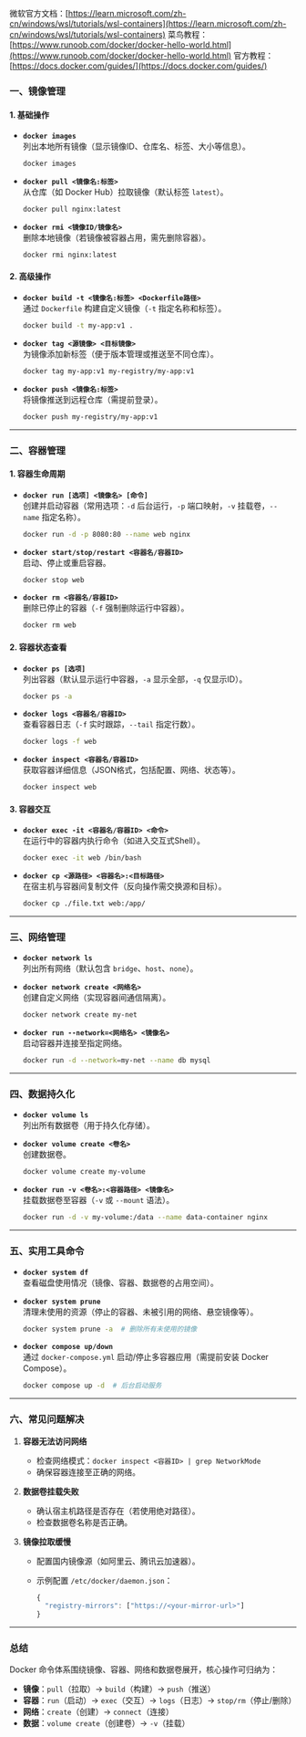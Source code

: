 微软官方文档：[https://learn.microsoft.com/zh-cn/windows/wsl/tutorials/wsl-containers](https://learn.microsoft.com/zh-cn/windows/wsl/tutorials/wsl-containers)
菜鸟教程：[https://www.runoob.com/docker/docker-hello-world.html](https://www.runoob.com/docker/docker-hello-world.html)
官方教程：[https://docs.docker.com/guides/](https://docs.docker.com/guides/)
### **一、镜像管理**

#### **1. 基础操作**

- **`docker images`**  
    列出本地所有镜像（显示镜像ID、仓库名、标签、大小等信息）。
    
    ```bash
    docker images
    ```
    
- **`docker pull <镜像名:标签>`**  
    从仓库（如 Docker Hub）拉取镜像（默认标签 `latest`）。
    
    ```bash
    docker pull nginx:latest
    ```
    
- **`docker rmi <镜像ID/镜像名>`**  
    删除本地镜像（若镜像被容器占用，需先删除容器）。
    
    ```bash
    docker rmi nginx:latest
    ```
    

#### **2. 高级操作**

- **`docker build -t <镜像名:标签> <Dockerfile路径>`**  
    通过 `Dockerfile` 构建自定义镜像（`-t` 指定名称和标签）。
    
    ```bash
    docker build -t my-app:v1 .
    ```
    
- **`docker tag <源镜像> <目标镜像>`**  
    为镜像添加新标签（便于版本管理或推送至不同仓库）。
    
    ```bash
    docker tag my-app:v1 my-registry/my-app:v1
    ```
    
- **`docker push <镜像名:标签>`**  
    将镜像推送到远程仓库（需提前登录）。
    
    ```bash
    docker push my-registry/my-app:v1
    ```
    

---

### **二、容器管理**

#### **1. 容器生命周期**

- **`docker run [选项] <镜像名> [命令]`**  
    创建并启动容器（常用选项：`-d` 后台运行，`-p` 端口映射，`-v` 挂载卷，`--name` 指定名称）。
    
    ```bash
    docker run -d -p 8080:80 --name web nginx
    ```
    
- **`docker start/stop/restart <容器名/容器ID>`**  
    启动、停止或重启容器。
    
    ```bash
    docker stop web
    ```
    
- **`docker rm <容器名/容器ID>`**  
    删除已停止的容器（`-f` 强制删除运行中容器）。
    
    ```bash
    docker rm web
    ```
    

#### **2. 容器状态查看**

- **`docker ps [选项]`**  
    列出容器（默认显示运行中容器，`-a` 显示全部，`-q` 仅显示ID）。
    
    ```bash
    docker ps -a
    ```
    
- **`docker logs <容器名/容器ID>`**  
    查看容器日志（`-f` 实时跟踪，`--tail` 指定行数）。
    
    ```bash
    docker logs -f web
    ```
    
- **`docker inspect <容器名/容器ID>`**  
    获取容器详细信息（JSON格式，包括配置、网络、状态等）。
    
    ```bash
    docker inspect web
    ```
    

#### **3. 容器交互**

- **`docker exec -it <容器名/容器ID> <命令>`**  
    在运行中的容器内执行命令（如进入交互式Shell）。
    
    ```bash
    docker exec -it web /bin/bash
    ```
    
- **`docker cp <源路径> <容器名>:<目标路径>`**  
    在宿主机与容器间复制文件（反向操作需交换源和目标）。
    
    ```bash
    docker cp ./file.txt web:/app/
    ```
    

---

### **三、网络管理**

- **`docker network ls`**  
    列出所有网络（默认包含 `bridge`、`host`、`none`）。
    
- **`docker network create <网络名>`**  
    创建自定义网络（实现容器间通信隔离）。
    
    ```bash
    docker network create my-net
    ```
    
- **`docker run --network=<网络名> <镜像名>`**  
    启动容器并连接至指定网络。
    
    ```bash
    docker run -d --network=my-net --name db mysql
    ```
    

---

### **四、数据持久化**

- **`docker volume ls`**  
    列出所有数据卷（用于持久化存储）。
    
- **`docker volume create <卷名>`**  
    创建数据卷。
    
    ```bash
    docker volume create my-volume
    ```
    
- **`docker run -v <卷名>:<容器路径> <镜像名>`**  
    挂载数据卷至容器（`-v` 或 `--mount` 语法）。
    
    ```bash
    docker run -d -v my-volume:/data --name data-container nginx
    ```
    

---

### **五、实用工具命令**

- **`docker system df`**  
    查看磁盘使用情况（镜像、容器、数据卷的占用空间）。
    
- **`docker system prune`**  
    清理未使用的资源（停止的容器、未被引用的网络、悬空镜像等）。
    
    ```bash
    docker system prune -a  # 删除所有未使用的镜像
    ```
    
- **`docker compose up/down`**  
    通过 `docker-compose.yml` 启动/停止多容器应用（需提前安装 Docker Compose）。
    
    ```bash
    docker compose up -d  # 后台启动服务
    ```
    

---

### **六、常见问题解决**

1. **容器无法访问网络**
    
    - 检查网络模式：`docker inspect <容器ID> | grep NetworkMode`
    - 确保容器连接至正确的网络。
2. **数据卷挂载失败**
    
    - 确认宿主机路径是否存在（若使用绝对路径）。
    - 检查数据卷名称是否正确。
3. **镜像拉取缓慢**
    
    - 配置国内镜像源（如阿里云、腾讯云加速器）。
    - 示例配置 `/etc/docker/daemon.json`：
        
        ```javascript
        {
          "registry-mirrors": ["https://<your-mirror-url>"]
        }
        ```
        

---

### **总结**

Docker 命令体系围绕镜像、容器、网络和数据卷展开，核心操作可归纳为：

- **镜像**：`pull`（拉取）→ `build`（构建）→ `push`（推送）
- **容器**：`run`（启动）→ `exec`（交互）→ `logs`（日志）→ `stop/rm`（停止/删除）
- **网络**：`create`（创建）→ `connect`（连接）
- **数据**：`volume create`（创建卷）→ `-v`（挂载）
